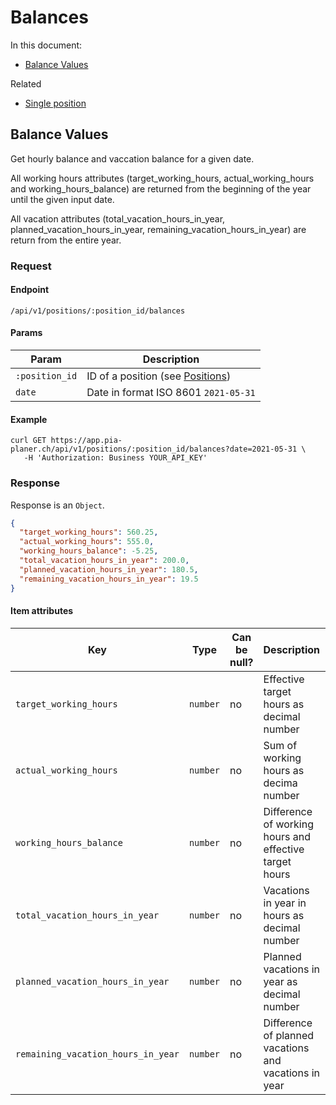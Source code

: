 # Balances

In this document:

- [Balance Values](#balance-values)

Related

- [Single position](../positions.md#single-position)

## Balance Values

Get hourly balance and vaccation balance for a given date.

All working hours attributes (target_working_hours, actual_working_hours and working_hours_balance)
are returned from the beginning of the year until the given input date.

All vacation attributes (total_vacation_hours_in_year, planned_vacation_hours_in_year, remaining_vacation_hours_in_year) are return from the entire year.

### Request

#### Endpoint

```
/api/v1/positions/:position_id/balances
```

#### Params

| Param          | Description                                         |
| -------------- | --------------------------------------------------- |
| `:position_id` | ID of a position (see [Positions](../positions.md)) |
| `date`         | Date in format ISO 8601 `2021-05-31`                |

#### Example

```
curl GET https://app.pia-planer.ch/api/v1/positions/:position_id/balances?date=2021-05-31 \
   -H 'Authorization: Business YOUR_API_KEY'
```

### Response

Response is an `Object`.

```json
{
  "target_working_hours": 560.25,
  "actual_working_hours": 555.0,
  "working_hours_balance": -5.25,
  "total_vacation_hours_in_year": 200.0,
  "planned_vacation_hours_in_year": 180.5,
  "remaining_vacation_hours_in_year": 19.5
}
```

#### Item attributes

| Key                                | Type     | Can be null? | Description                                            | Example values |
| ---------------------------------- | -------- | ------------ | ------------------------------------------------------ | -------------- |
| `target_working_hours`             | `number` | no           | Effective target hours as decimal number               | `560.25`       |
| `actual_working_hours`             | `number` | no           | Sum of working hours as decima number                  | `555.00`       |
| `working_hours_balance`            | `number` | no           | Difference of working hours and effective target hours | `-5.25`        |
| `total_vacation_hours_in_year`     | `number` | no           | Vacations in year in hours as decimal number           | `200.00`       |
| `planned_vacation_hours_in_year`   | `number` | no           | Planned vacations in year as decimal number            | `180.5`        |
| `remaining_vacation_hours_in_year` | `number` | no           | Difference of planned vacations and vacations in year  | `19.5`         |
